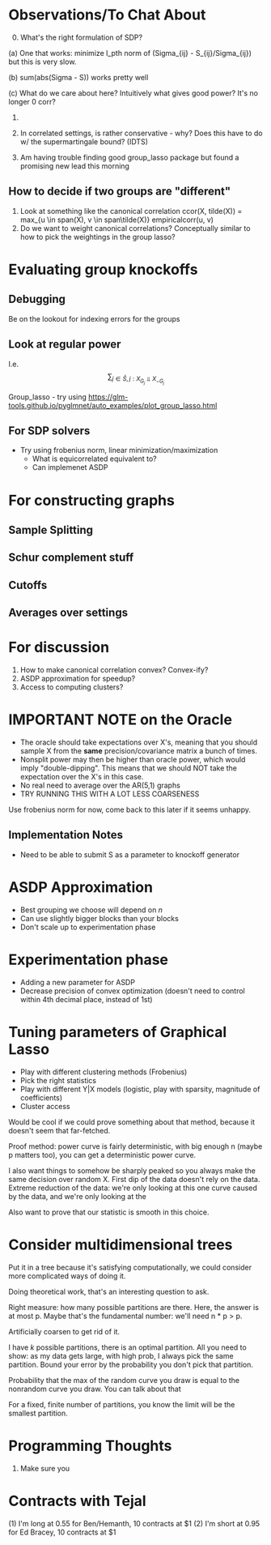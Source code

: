 # Observations/To Chat About

0. What's the right formulation of SDP?

(a) One that works: minimize l_pth norm of (Sigma_{ij} - S_{ij}/Sigma_{ij})
but this is very slow.

(b) sum(abs(Sigma - S)) works pretty well

(c) What do we care about here? Intuitively what gives good power? It's no longer 0 corr?

1. 

2. In correlated settings, is rather conservative - why?
Does this have to do w/ the supermartingale bound? (IDTS)
3. Am having trouble finding good group_lasso package
but found a promising new lead this morning

## How to decide if two groups are "different"

1. Look at something like the canonical correlation
ccor(X, tilde(X)) = max_{u \in span(X), v \in span\tilde(X)} empiricalcorr(u, v)
2. Do we want to weight canonical correlations?
Conceptually similar to how to pick the weightings in the group lasso?




# Evaluating group knockoffs

## Debugging

Be on the lookout for indexing errors for the groups

## Look at regular power

I.e. 
$$\sum_{j \in \hat{S}, j : X_{G_j} \Perp X_{-G_j}}$$


Group_lasso - try using https://glm-tools.github.io/pyglmnet/auto_examples/plot_group_lasso.html

## For SDP solvers

- Try using frobenius norm, linear minimization/maximization
	- What is equicorrelated equivalent to?
	- Can implemenet ASDP 

# For constructing graphs
 

## Sample Splitting

## Schur complement stuff

## Cutoffs

## Averages over settings


# For discussion

1. How to make canonical correlation convex? Convex-ify?
2. ASDP approximation for speedup?
3. Access to computing clusters?

# IMPORTANT NOTE on the Oracle

- The oracle should take expectations over X's, 
meaning that you should sample X from the **same**
precision/covariance matrix a bunch of times.
- Nonsplit power may then be higher than oracle power,
which would imply "double-dipping". This means that
we should NOT take the expectation over the X's in this case.
- No real need to average over the AR(5,1) graphs
- TRY RUNNING THIS WITH A LOT LESS COARSENESS


Use frobenius norm for now, come back to this later if it seems 
unhappy.


## Implementation Notes
- Need to be able to submit S as a parameter to knockoff generator

# ASDP Approximation

- Best grouping we choose will depend on $n$
- Can use slightly bigger blocks than your blocks
- Don't scale up to experimentation phase

# Experimentation phase

- Adding a new parameter for ASDP
- Decrease precision of convex optimization (doesn't
need to control within 4th decimal place, instead of 1st)

# Tuning parameters of Graphical Lasso
- Play with different clustering methods (Frobenius)
- Pick the right statistics
- Play with different Y|X models 
(logistic, play with sparsity, magnitude of coefficients)
- Cluster access 

Would be cool if we could prove something about that method,
because it doesn't seem that far-fetched. 

Proof method: power curve is fairly deterministic,
with big enough n (maybe p matters too), you can
get a deterministic power curve. 

I also want things to somehow be sharply peaked
so you always make the same decision over random X.
First dip of the data doesn't rely on the data. Extreme
reduction of the data: we're only looking at this
one curve caused by the data, and we're only looking
at the 

Also want to prove that our statistic is smooth in this
choice.

# Consider multidimensional trees 

Put it in a tree because it's satisfying computationally,
we could consider more complicated ways of doing it.

Doing theoretical work, that's an interesting question to ask.

Right measure: how many possible partitions are there.
Here, the answer is at most p. Maybe that's the fundamental number:
we'll need n * p > p.


Artificially coarsen to get rid of it. 

I have $k$ possible partitions, there is an optimal partition.
All you need to show: as my data gets large, with high prob,
I always pick the same partition. Bound your error
by the probability you don't pick that partition. 

Probability that the max of the random curve you draw
is equal to the nonrandom curve you draw. You can talk about that

For a fixed, finite number of partitions, you know the limit
will be the smallest partition. 

# Programming Thoughts

1. Make sure you 

# Contracts with Tejal

(1) I'm long at 0.55 for Ben/Hemanth, 10 contracts at $1
(2) I'm short at 0.95 for Ed Bracey, 10 contracts at $1